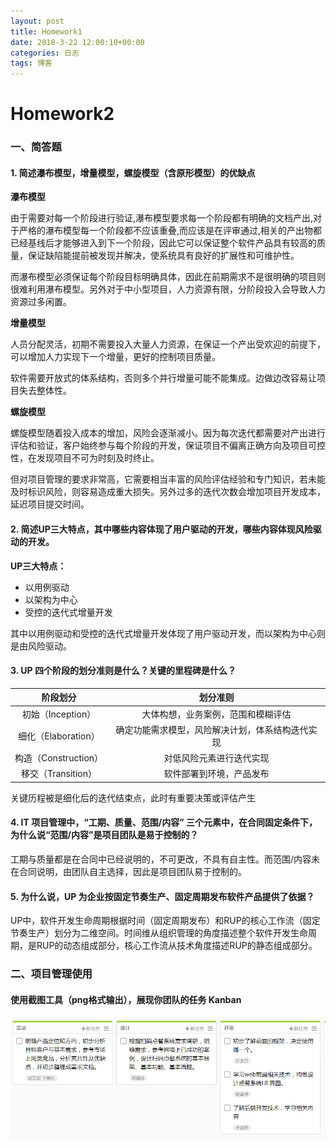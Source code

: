 ```yaml
---
layout: post
title: Homework1
date: 2018-3-22 12:00:10+00:00
categories: 日志
tags: 博客
---
```


# 			Homework2



### 一、简答题

#### 1. 简述瀑布模型，增量模型，螺旋模型（含原形模型）的优缺点

**瀑布模型**

由于需要对每一个阶段进行验证,瀑布模型要求每一个阶段都有明确的文档产出,对于严格的瀑布模型每一个阶段都不应该重叠,而应该是在评审通过,相关的产出物都已经基线后才能够进入到下一个阶段，因此它可以保证整个软件产品具有较高的质量，保证缺陷能提前被发现并解决，使系统具有良好的扩展性和可维护性。

而瀑布模型必须保证每个阶段目标明确具体，因此在前期需求不是很明确的项目则很难利用瀑布模型。另外对于中小型项目，人力资源有限，分阶段投入会导致人力资源过多闲置。



**增量模型**

人员分配灵活，初期不需要投入大量人力资源，在保证一个产出受欢迎的前提下，可以增加人力实现下一个增量，更好的控制项目质量。

软件需要开放式的体系结构，否则多个并行增量可能不能集成。边做边改容易让项目失去整体性。



**螺旋模型**

螺旋模型随着投入成本的增加，风险会逐渐减小。因为每次迭代都需要对产出进行评估和验证，客户始终参与每个阶段的开发，保证项目不偏离正确方向及项目可控性，在发现项目不可为时刻及时终止。

但对项目管理的要求非常高，它需要相当丰富的风险评估经验和专门知识，若未能及时标识风险，则容易造成重大损失。另外过多的迭代次数会增加项目开发成本，延迟项目提交时间。



#### 2. 简述UP三大特点，其中哪些内容体现了用户驱动的开发，哪些内容体现风险驱动的开发。

**UP三大特点：**

- 以用例驱动
- 以架构为中心
- 受控的迭代式增量开发

其中以用例驱动和受控的迭代式增量开发体现了用户驱动开发，而以架构为中心则是由风险驱动。



#### 3. UP 四个阶段的划分准则是什么？关键的里程碑是什么？

|       阶段划分       |           划分准则           |
| :--------------: | :----------------------: |
|  初始（Inception）   |    大体构想，业务案例，范围和模糊评估     |
| 细化（Elaboration）  | 确定功能需求模型，风险解决计划，体系结构迭代实现 |
| 构造（Construction） |       对低风险元素进行迭代实现       |
|  移交（Transition）  |       软件部署到环境，产品发布       |



关键历程被是细化后的迭代结束点，此时有重要决策或评估产生





#### 4. IT 项目管理中，“工期、质量、范围/内容” 三个元素中，在合同固定条件下，为什么说“范围/内容”是项目团队是易于控制的？

工期与质量都是在合同中已经说明的，不可更改，不具有自主性。而范围/内容未在合同说明，由团队自主选择，因此是项目团队易于控制的。



#### 5. 为什么说，UP 为企业按固定节奏生产、固定周期发布软件产品提供了依据？

UP中，软件开发生命周期根据时间（固定周期发布）和RUP的核心工作流（固定节奏生产）划分为二维空间。时间维从组织管理的角度描述整个软件开发生命周期，是RUP的动态组成部分，核心工作流从技术角度描述RUP的静态组成部分。



### 二、项目管理使用

#### 使用截图工具（png格式输出），展现你团队的任务 Kanban

![Kanban](Kanban.png)


